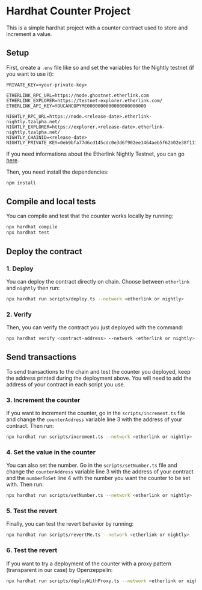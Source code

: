 # Hardhat Counter Project

This is a simple hardhat project with a counter contract used to store and increment a value.

## Setup

First, create a `.env` file like so and set the variables for the Nightly testnet (if you want to use it):
```
PRIVATE_KEY=<your-private-key>

ETHERLINK_RPC_URL=https://node.ghostnet.etherlink.com
ETHERLINK_EXPLORER=https://testnet-explorer.etherlink.com/
ETHERLINK_API_KEY=YOUCANCOPYME0000000000000000000000

NIGHTLY_RPC_URL=https://node.<release-date>.etherlink-nightly.tzalpha.net/
NIGHTLY_EXPLORER=https://explorer.<release-date>.etherlink-nightly.tzalpha.net/
NIGHTLY_CHAINID=<release-date>
NIGHTLY_PRIVATE_KEY=0eb9bfa77d6cd145cdc0e3d6f902ee1464aeb5f62b02e38f111c9b60cd3adab5
```

If you need informations about the Etherlink Nightly Testnet, you can go [here](https://etherlink-nightly.tzalpha.net).

Then, you need install the dependencies:
```bash
npm install
```

## Compile and local tests

You can compile and test that the counter works locally by running:
```bash
npx hardhat compile
npx hardhat test
```

## Deploy the contract

### 1. Deploy
You can deploy the contract directly on chain. Choose between `etherlink` and `nightly` then run:
```bash
npx hardhat run scripts/deploy.ts --network <etherlink or nightly>
```

### 2. Verify
Then, you can verify the contract you just deployed with the command:
```bash
npx hardhat verify <contract-address> --network <etherlink or nightly>
```

## Send transactions

To send transactions to the chain and test the counter you deployed, keep the address printed during the deployment above. You will need to add the address of your contract in each script you use.

### 3. Increment the counter

If you want to increment the counter, go in the `scripts/increment.ts` file and change the `counterAddress` variable line 3 with the address of your contract. Then run:
```bash
npx hardhat run scripts/increment.ts --network <etherlink or nightly>
```

### 4. Set the value in the counter

You can also set the number. Go in the `scripts/setNumber.ts` file and change the `counterAddress` variable line 3 with the address of your contract and the `numberToSet` line 4 with the number you want the counter to be set with. Then run:
```bash
npx hardhat run scripts/setNumber.ts --network <etherlink or nightly>
```

### 5. Test the revert

Finally, you can test the revert behavior by running:
```bash
npx hardhat run scripts/revertMe.ts --network <etherlink or nightly>
```

### 6. Test the revert

If you want to try a deployment of the counter with a proxy pattern (transparent in our case) by Openzeppelin:
```bash
npx hardhat run scripts/deployWithProxy.ts --network <etherlink or nightly>
```

